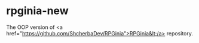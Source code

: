 # rpginia-new
The OOP version of &lt;a href="https://github.com/ShcherbaDev/RPGinia">RPGinia&lt;/a> repository.

